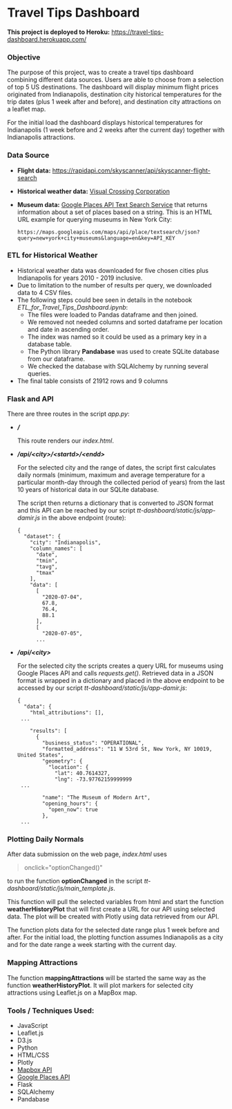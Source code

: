 # Travel Tips Dashboard

**This project is deployed to Heroku:**  https://travel-tips-dashboard.herokuapp.com/

### Objective

The purpose of this project, was to create a travel tips dashboard combining different data sources. Users are able to choose from a selection of top 5 US destinations. The dashboard will display minimum flight prices originated from Indianapolis,  destination city historical temperatures for the trip dates (plus 1 week after and before), and destination city attractions on a leaflet map.

For the initial load the dashboard displays historical temperatures for Indianapolis (1 week before and 2 weeks after the current day) together with Indianapolis attractions.

### Data Source

- **Flight data:** https://rapidapi.com/skyscanner/api/skyscanner-flight-search

- **Historical weather data:**  [Visual Crossing Corporation](https://www.visualcrossing.com/) 

- **Museum data:** [Google Places API Text Search Service](https://developers.google.com/places/web-service/search#TextSearchRequests) that returns information about a set of places based on a string. This is an HTML URL example for querying museums in New York City: 

  ```
  https://maps.googleapis.com/maps/api/place/textsearch/json?query=new+york+city+museums&language=en&key=API_KEY
  ```

  

### ETL for Historical Weather

- Historical weather data was downloaded for five chosen cities plus Indianapolis for years 2010 - 2019 inclusive.
- Due to limitation to the number of results per query, we downloaded data to 4 CSV files.
- The following steps could bee seen in details in the notebook *ETL_for_Travel_Tips_Dashboard.ipynb*:
  - The files were loaded to Pandas dataframe and then joined.
  - We removed not needed columns and sorted dataframe per location and date in ascending order.
  - The index was named so it could be used as a primary key in a database table.
  - The Python library **Pandabase** was used to create SQLite database from our dataframe.
  - We checked the database with SQLAlchemy by running several queries.
- The final table consists of 21912 rows and 9 columns



### Flask and API

There are three routes in the script *app.py*:

- ***/*** 

  This route renders our *index.html*.

  

- ***/api/\<city>/\<startd>/\<endd>*** 

  For the selected city and the range of dates, the script first calculates daily normals (minimum, maximum and average temperature for a particular month-day through the collected period of years) from the last 10 years of historical data in our SQLite database.
  
  The script then returns a dictionary that is converted to JSON format and this API can be reached by our script *tt-dashboard/static/js/app-damir.js* in the above endpoint (route):
  
  ```
  {
    "dataset": {
      "city": "Indianapolis", 
      "column_names": [
        "date", 
        "tmin", 
        "tavg", 
        "tmax"
      ], 
      "data": [
        [
          "2020-07-04", 
          67.8, 
          76.4, 
          88.1
        ], 
        [
          "2020-07-05", 
        ...
  ```



- ***/api/\<city>*** 

  For the selected city the scripts creates a query URL for museums using Google Places API and calls *requests.get()*. Retrieved data in a JSON format is wrapped in a dictionary and placed in the above endpoint to be accessed by our script *tt-dashboard/static/js/app-damir.js*:

  ```
  {
    "data": {
      "html_attributions": [], 
   ...
   
      "results": [
        {
          "business_status": "OPERATIONAL", 
          "formatted_address": "11 W 53rd St, New York, NY 10019, United States", 
          "geometry": {
            "location": {
              "lat": 40.7614327, 
              "lng": -73.97762159999999
   ...
   
          "name": "The Museum of Modern Art", 
          "opening_hours": {
            "open_now": true
          }, 
   ...
  ```



### Plotting Daily Normals

After data submission on the web page, *index.html* uses 

>  onclick="optionChanged()"

to run the function **optionChanged** in the script *tt-dashboard/static/js/main_template.js*.

This function will pull the selected variables from html and start the function **weatherHistoryPlot** that will first create a URL for our API using selected data. The plot will be created with Plotly using data retrieved from our API.

The function plots data for the selected date range plus 1 week before and after. For the initial load, the plotting function assumes Indianapolis as a city and for the date range a week starting with the current day.



### Mapping Attractions

The function **mappingAttractions** will be started the same way as the function **weatherHistoryPlot**. It will plot markers for selected city attractions using Leaflet.js on a MapBox map.



### Tools / Techniques Used:

- JavaScript
- Leaflet.js
- D3.js
- Python
- HTML/CSS
- Plotly
- [Mapbox API](https://www.mapbox.com/)
- [Google Places API](https://developers.google.com/places/web-service/search#TextSearchRequests)
- Flask
- SQLAlchemy
- Pandabase













